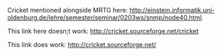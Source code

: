 Cricket mentioned alongside MRTG here: http://einstein.informatik.uni-oldenburg.de/lehre/semester/seminar/0203ws/snmp/node40.html. 

This link here doesn;t work: http://cricket.sourceforge.net/cricket

This link does work: http://cricket.sourceforge.net/

